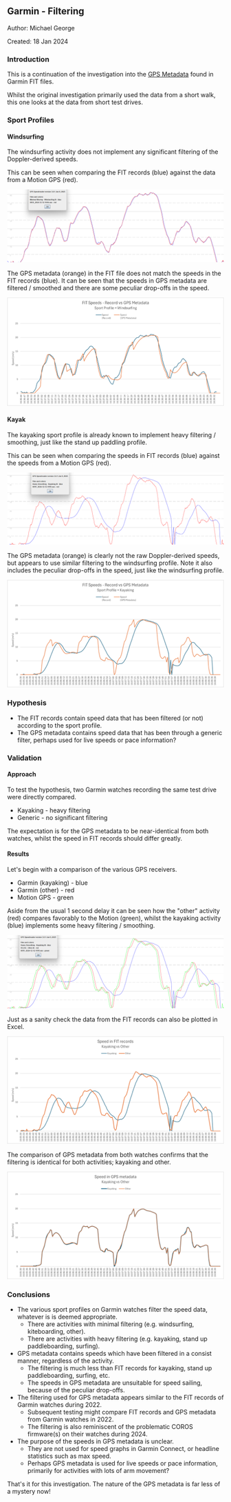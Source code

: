 ## Garmin - Filtering

Author: Michael George

Created: 18 Jan 2024



### Introduction

This is a continuation of the investigation into the [GPS Metadata](../metadata/README.md) found in Garmin FIT files.

Whilst the original investigation primarily used the data from a short walk, this one looks at the data from short test drives.



### Sport Profiles

#### Windsurfing

The windsurfing activity does not implement any significant filtering of the Doppler-derived speeds.

This can be seen when comparing the FIT records (blue) against the data from a Motion GPS (red).

![windsurf-speedreader](img/windsurf-speedreader.png)



The GPS metadata (orange) in the FIT file does not match the speeds in the FIT records (blue). It can be seen that the speeds in GPS metadata are filtered / smoothed and there are some peculiar drop-offs in the speed.

![windsurf-fit](img/windsurf-fit.png)



#### Kayak

The kayaking sport profile is already known to implement heavy filtering / smoothing, just like the stand up paddling profile.

This can be seen when comparing the speeds in FIT records (blue) against the speeds from a Motion GPS (red).

![kayak-speedreader](img/kayak-speedreader.png)



The GPS metadata (orange) is clearly not the raw Doppler-derived speeds, but appears to use similar filtering to the windsurfing profile. Note it also includes the peculiar drop-offs in the speed, just like the windsurfing profile.

![kayak-fit](img/kayak-fit.png)



### Hypothesis

- The FIT records contain speed data that has been filtered (or not) according to the sport profile.
- The GPS metadata contains speed data that has been through a generic filter, perhaps used for live speeds or pace information?



### Validation

#### Approach

To test the hypothesis, two Garmin watches recording the same test drive were directly compared.

- Kayaking - heavy filtering
- Generic - no significant filtering

The expectation is for the GPS metadata to be near-identical from both watches, whilst the speed in FIT records should differ greatly.



#### Results

Let's begin with a comparison of the various GPS receivers.

- Garmin (kayaking) - blue
- Garmin (other) - red
- Motion GPS - green

Aside from the usual 1 second delay it can be seen how the "other" activity (red) compares favorably to the Motion (green), whilst the kayaking activity (blue) implements some heavy filtering / smoothing.

![comparison-speedreader](img/comparison-speedreader.png)



Just as a sanity check the data from the FIT records can also be plotted in Excel.

![comparison-record](img/comparison-record.png)



The comparison of GPS metadata from both watches confirms that the filtering is identical for both activities; kayaking and other.

![comparison-metadata](img/comparison-metadata.png)



### Conclusions

- The various sport profiles on Garmin watches filter the speed data, whatever is is deemed appropriate.
  - There are activities with minimal filtering (e.g. windsurfing, kiteboarding, other).
  - There are activities with heavy filtering (e.g. kayaking, stand up paddleboarding, surfing).
- GPS metadata contains speeds which have been filtered in a consist manner, regardless of the activity.
  - The filtering is much less than FIT records for kayaking, stand up paddleboarding, surfing, etc.
  - The speeds in GPS metadata are unsuitable for speed sailing, because of the peculiar drop-offs.
- The filtering used for GPS metadata appears similar to the FIT records of Garmin watches during 2022.
  - Subsequent testing might compare FIT records and GPS metadata from Garmin watches in 2022.
  - The filtering is also reminiscent of the problematic COROS firmware(s) on their watches during 2024.
- The purpose of the speeds in GPS metadata is unclear.
  - They are not used for speed graphs in Garmin Connect, or headline statistics such as max speed.
  - Perhaps GPS metadata is used for live speeds or pace information, primarily for activities with lots of arm movement?

That's it for this investigation. The nature of the GPS metadata is far less of a mystery now!
